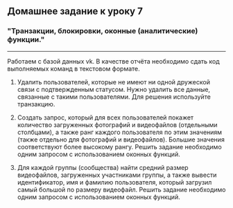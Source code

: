 ## Домашнее задание к уроку 7 ##

### "Транзакции, блокировки, оконные (аналитические) функции." ###

---

Работаем с базой данных vk. В качестве отчёта необходимо сдать код выполняемых команд в текстовом формате.

1. Удалить пользователей, которые не имеют ни одной дружеской связи с подтвержденным статусом. Нужно удалить все данные, связанные с такими пользователями. Для решения используйте транзакцию.

2. Создать запрос, который для всех пользователей покажет количество загруженных фотографий и видеофайлов (отдельными столбцами), а также ранг каждого пользователя по этим значениям (также отдельно для фотографий и видеофайлов). Большие значения соответствуют более высокому рангу. Решить задание необходимо одним запросом с использованием оконных функций.

3. Для каждой группы (сообщества) найти средний размер видеофайлов, загруженных участниками группы, а также вывести идентификатор, имя и фамилию пользователя, который загрузил самый большой по размеру видеофайл. Решить задание необходимо одним запросом с использованием оконных функций.
